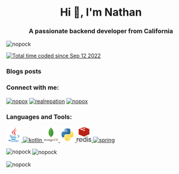 <h1 align="center">Hi 👋, I'm Nathan</h1>
<h3 align="center">A passionate backend developer from California</h3>

<p align="left"> <img src="https://komarev.com/ghpvc/?username=nopock&label=Profile%20views&color=0e75b6&style=flat" alt="nopock" /> </p>
<a href="https://wakatime.com/@4e24931d-6570-4134-bc2a-f0e0a718c84b"><img src="https://wakatime.com/badge/user/4e24931d-6570-4134-bc2a-f0e0a718c84b.svg" alt="Total time coded since Sep 12 2022" /></a>

### Blogs posts
<!-- BLOG-POST-LIST:START -->
<!-- BLOG-POST-LIST:END -->

<h3 align="left">Connect with me:</h3>
<p align="left">
<a href="https://dev.to/nopox" target="blank"><img align="center" src="https://raw.githubusercontent.com/rahuldkjain/github-profile-readme-generator/master/src/images/icons/Social/devto.svg" alt="nopox" height="30" width="40" /></a>
<a href="https://twitter.com/realrepation" target="blank"><img align="center" src="https://raw.githubusercontent.com/rahuldkjain/github-profile-readme-generator/master/src/images/icons/Social/twitter.svg" alt="realrepation" height="30" width="40" /></a>
<a href="https://stackoverflow.com/users/nopox" target="blank"><img align="center" src="https://raw.githubusercontent.com/rahuldkjain/github-profile-readme-generator/master/src/images/icons/Social/stack-overflow.svg" alt="nopox" height="30" width="40" /></a>
</p>

<h3 align="left">Languages and Tools:</h3>
<p align="left"> <a href="https://www.java.com" target="_blank" rel="noreferrer"> <img src="https://raw.githubusercontent.com/devicons/devicon/master/icons/java/java-original.svg" alt="java" width="40" height="40"/> </a> <a href="https://kotlinlang.org" target="_blank" rel="noreferrer"> <img src="https://www.vectorlogo.zone/logos/kotlinlang/kotlinlang-icon.svg" alt="kotlin" width="40" height="40"/> </a> <a href="https://www.mongodb.com/" target="_blank" rel="noreferrer"> <img src="https://raw.githubusercontent.com/devicons/devicon/master/icons/mongodb/mongodb-original-wordmark.svg" alt="mongodb" width="40" height="40"/> </a> <a href="https://www.python.org" target="_blank" rel="noreferrer"> <img src="https://raw.githubusercontent.com/devicons/devicon/master/icons/python/python-original.svg" alt="python" width="40" height="40"/> </a> <a href="https://redis.io" target="_blank" rel="noreferrer"> <img src="https://raw.githubusercontent.com/devicons/devicon/master/icons/redis/redis-original-wordmark.svg" alt="redis" width="40" height="40"/> </a> <a href="https://spring.io/" target="_blank" rel="noreferrer"> <img src="https://www.vectorlogo.zone/logos/springio/springio-icon.svg" alt="spring" width="40" height="40"/> </a> </p>

<p><img align="left" src="https://github-readme-stats.vercel.app/api/top-langs?username=nopock&show_icons=true&locale=en&layout=compact" alt="nopock" /></p>

<p>&nbsp;<img align="center" src="https://github-readme-stats.vercel.app/api?username=nopock&show_icons=true&locale=en" alt="nopock" /></p>

<p><img align="center" src="https://github-readme-streak-stats.herokuapp.com/?user=nopock&" alt="nopock" /></p>
